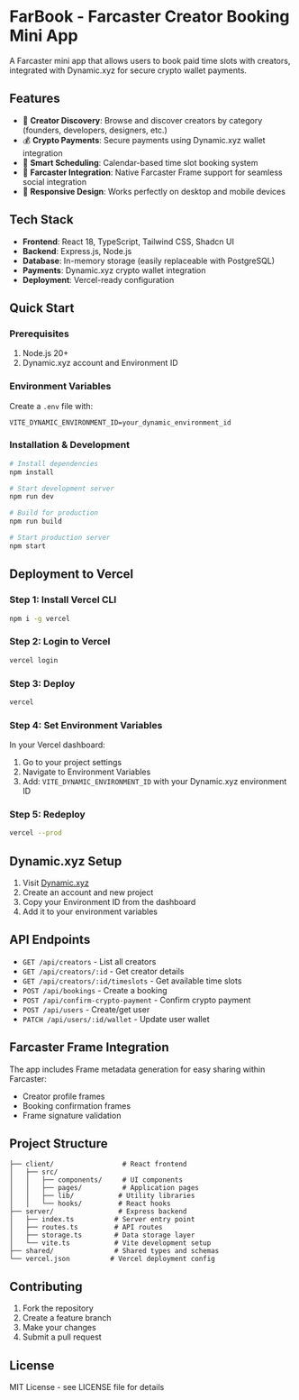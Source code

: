 # FarBook - Farcaster Creator Booking Mini App

A Farcaster mini app that allows users to book paid time slots with creators, integrated with Dynamic.xyz for secure crypto wallet payments.

## Features

- 🎯 **Creator Discovery**: Browse and discover creators by category (founders, developers, designers, etc.)
- 💰 **Crypto Payments**: Secure payments using Dynamic.xyz wallet integration
- 📅 **Smart Scheduling**: Calendar-based time slot booking system
- 🔗 **Farcaster Integration**: Native Farcaster Frame support for seamless social integration
- 📱 **Responsive Design**: Works perfectly on desktop and mobile devices

## Tech Stack

- **Frontend**: React 18, TypeScript, Tailwind CSS, Shadcn UI
- **Backend**: Express.js, Node.js
- **Database**: In-memory storage (easily replaceable with PostgreSQL)
- **Payments**: Dynamic.xyz crypto wallet integration
- **Deployment**: Vercel-ready configuration

## Quick Start

### Prerequisites

1. Node.js 20+
2. Dynamic.xyz account and Environment ID

### Environment Variables

Create a `.env` file with:

```env
VITE_DYNAMIC_ENVIRONMENT_ID=your_dynamic_environment_id
```

### Installation & Development

```bash
# Install dependencies
npm install

# Start development server
npm run dev

# Build for production
npm run build

# Start production server
npm start
```

## Deployment to Vercel

### Step 1: Install Vercel CLI
```bash
npm i -g vercel
```

### Step 2: Login to Vercel
```bash
vercel login
```

### Step 3: Deploy
```bash
vercel
```

### Step 4: Set Environment Variables
In your Vercel dashboard:
1. Go to your project settings
2. Navigate to Environment Variables
3. Add: `VITE_DYNAMIC_ENVIRONMENT_ID` with your Dynamic.xyz environment ID

### Step 5: Redeploy
```bash
vercel --prod
```

## Dynamic.xyz Setup

1. Visit [Dynamic.xyz](https://app.dynamic.xyz/)
2. Create an account and new project
3. Copy your Environment ID from the dashboard
4. Add it to your environment variables

## API Endpoints

- `GET /api/creators` - List all creators
- `GET /api/creators/:id` - Get creator details
- `GET /api/creators/:id/timeslots` - Get available time slots
- `POST /api/bookings` - Create a booking
- `POST /api/confirm-crypto-payment` - Confirm crypto payment
- `POST /api/users` - Create/get user
- `PATCH /api/users/:id/wallet` - Update user wallet

## Farcaster Frame Integration

The app includes Frame metadata generation for easy sharing within Farcaster:

- Creator profile frames
- Booking confirmation frames
- Frame signature validation

## Project Structure

```
├── client/                 # React frontend
│   ├── src/
│   │   ├── components/     # UI components
│   │   ├── pages/          # Application pages
│   │   ├── lib/           # Utility libraries
│   │   └── hooks/         # React hooks
├── server/                # Express backend
│   ├── index.ts          # Server entry point
│   ├── routes.ts         # API routes
│   ├── storage.ts        # Data storage layer
│   └── vite.ts           # Vite development setup
├── shared/               # Shared types and schemas
└── vercel.json          # Vercel deployment config
```

## Contributing

1. Fork the repository
2. Create a feature branch
3. Make your changes
4. Submit a pull request

## License

MIT License - see LICENSE file for details